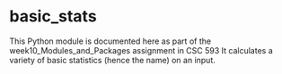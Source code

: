 # basic_stats
This Python module is documented here as part of the week10_Modules_and_Packages assignment in CSC 593
It calculates a variety of basic statistics (hence the name) on an input.
